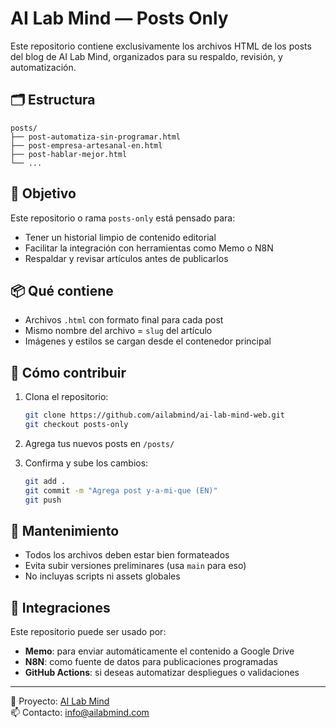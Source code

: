 
# AI Lab Mind — Posts Only

Este repositorio contiene exclusivamente los archivos HTML de los posts del blog de AI Lab Mind, organizados para su respaldo, revisión, y automatización.

## 🗂 Estructura

```
posts/
├── post-automatiza-sin-programar.html
├── post-empresa-artesanal-en.html
├── post-hablar-mejor.html
└── ...
```

## 📌 Objetivo

Este repositorio o rama `posts-only` está pensado para:

- Tener un historial limpio de contenido editorial
- Facilitar la integración con herramientas como Memo o N8N
- Respaldar y revisar artículos antes de publicarlos

## 📦 Qué contiene

- Archivos `.html` con formato final para cada post
- Mismo nombre del archivo = `slug` del artículo
- Imágenes y estilos se cargan desde el contenedor principal

## 🚀 Cómo contribuir

1. Clona el repositorio:

   ```bash
   git clone https://github.com/ailabmind/ai-lab-mind-web.git
   git checkout posts-only
   ```

2. Agrega tus nuevos posts en `/posts/`

3. Confirma y sube los cambios:

   ```bash
   git add .
   git commit -m "Agrega post y-a-mi-que (EN)"
   git push
   ```

## 🧠 Mantenimiento

- Todos los archivos deben estar bien formateados
- Evita subir versiones preliminares (usa `main` para eso)
- No incluyas scripts ni assets globales

## 🔗 Integraciones

Este repositorio puede ser usado por:

- **Memo**: para enviar automáticamente el contenido a Google Drive
- **N8N**: como fuente de datos para publicaciones programadas
- **GitHub Actions**: si deseas automatizar despliegues o validaciones

---

🧠 Proyecto: [AI Lab Mind](https://ailabmind.com)  
📫 Contacto: [info@ailabmind.com](mailto:info@ailabmind.com)
